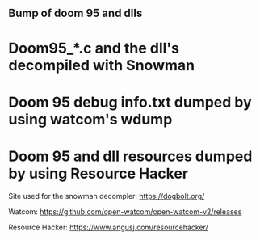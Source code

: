 ## Bump of doom 95 and dlls

# Doom95_*.c and the dll's decompiled with Snowman

# Doom 95 debug info.txt dumped by using watcom's wdump

# Doom 95 and dll resources dumped by using Resource Hacker

Site used for the snowman decompler: https://dogbolt.org/

Watcom: https://github.com/open-watcom/open-watcom-v2/releases

Resource Hacker: https://www.angusj.com/resourcehacker/